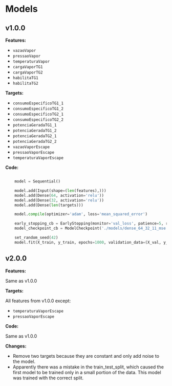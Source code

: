 # Models

## v1.0.0

**Features:**

- `vazaoVapor`
- `pressaoVapor`
- `temperaturaVapor`
- `cargaVaporTG1`
- `cargaVaporTG2`
- `habilitaTG1`
- `habilitaTG2`

**Targets:** 

- `consumoEspecificoTG1_1`
- `consumoEspecificoTG1_2`
- `consumoEspecificoTG2_1`
- `consumoEspecificoTG2_2`
- `potenciaGeradaTG1_1`
- `potenciaGeradaTG1_2`
- `potenciaGeradaTG2_1`
- `potenciaGeradaTG2_2`
- `vazaoVaporEscape`
- `pressaoVaporEscape`
- `temperaturaVaporEscape`

**Code:**

```python

    model = Sequential()

    model.add(Input(shape=(len(features),)))
    model.add(Dense(64, activation='relu'))
    model.add(Dense(32, activation='relu'))
    model.add(Dense(len(targets)))

    model.compile(optimizer='adam', loss='mean_squared_error')

    early_stopping_cb = EarlyStopping(monitor='val_loss', patience=5, restore_best_weights=True)
    model_checkpoint_cb = ModelCheckpoint('./models/dense_64_32_11_mse.keras', monitor='val_loss', save_best_only=True, verbose=1)

    set_random_seed(42)
    model.fit(X_train, y_train, epochs=1000, validation_data=(X_val, y_val), callbacks=[early_stopping_cb, model_checkpoint_cb])

```

## v2.0.0

**Features:**

Same as v1.0.0

**Targets:**

All features from v1.0.0 except:
- `temperaturaVaporEscape`
- `pressaoVaporEscape`

**Code:**

Same as v1.0.0

**Changes:**
- Remove two targets because they are constant and only add noise to the model.
- Apparently there was a mistake in the train_test_split, which caused the first model to be trained only in a small portion of the data. This model was trained with the correct split.

